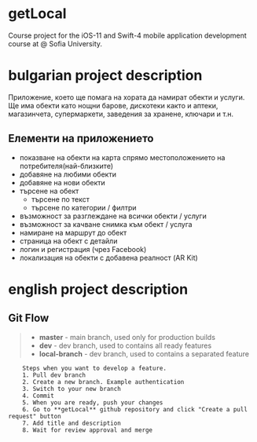 # getLocal
Course project for the iOS-11 and Swift-4 mobile application development course at @ Sofia University.


# bulgarian project description
Приложение, което ще помага на хората да намират обекти и услуги. Ще има обекти като нощни барове, дискотеки както и аптеки, магазинчета, супермаркети, заведения за хранене, ключари и т.н.

## Елементи на приложението

* показване на обекти на карта спрямо местоположението на потребителя(най-близките)
* добавяне на любими обекти
* добавяне на нови обекти
* търсене на обект
  * търсене по текст
  * търсене по категории / филтри
* възможност за разглеждане на всички обекти / услуги
* възможност за качване снимка към обект / услуга
* намиране на маршрут до обект
* страница на обект с детайли
* логин и регистрация (чрез Facebook)
* локализация на обекти с добавена реалност (AR Kit)


# english project description


## Git Flow

> - **master** - main branch, used only for production builds
> - **dev** - dev branch, used to contains all ready features
> - **local-branch** - dev branch, used to contains a separated feature

```
	Steps when you want to develop a feature.
	1. Pull dev branch
	2. Create a new branch. Example authentication
	3. Switch to your new branch
	4. Commit
	5. When you are ready, push your changes
	6. Go to **getLocal** github repository and click "Create a pull request" button
	7. Add title and description
	8. Wait for review approval and merge
```
